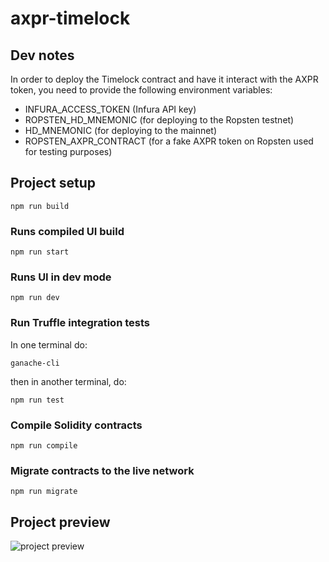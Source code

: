 # axpr-timelock

## Dev notes
In order to deploy the Timelock contract and have it interact with the AXPR token, you need to provide the following environment variables:
* INFURA_ACCESS_TOKEN (Infura API key)
* ROPSTEN_HD_MNEMONIC (for deploying to the Ropsten testnet)
* HD_MNEMONIC (for deploying to the mainnet)
* ROPSTEN_AXPR_CONTRACT (for a fake AXPR token on Ropsten used for testing purposes)

## Project setup
```
npm run build
```

### Runs compiled UI build
```
npm run start
```

### Runs UI in dev mode
```
npm run dev
```

### Run Truffle integration tests
In one terminal do:
```
ganache-cli
```
then in another terminal, do:
```
npm run test
```

### Compile Solidity contracts
```
npm run compile
```

### Migrate contracts to the live network
```
npm run migrate
```

## Project preview
![project preview][preview]

[preview]: https://i.imgur.com/RTVDBdI.jpg
